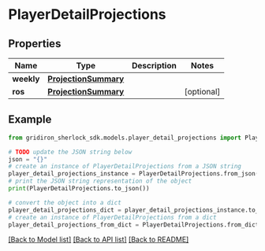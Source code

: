 # PlayerDetailProjections


## Properties

Name | Type | Description | Notes
------------ | ------------- | ------------- | -------------
**weekly** | [**ProjectionSummary**](ProjectionSummary.md) |  | 
**ros** | [**ProjectionSummary**](ProjectionSummary.md) |  | [optional] 

## Example

```python
from gridiron_sherlock_sdk.models.player_detail_projections import PlayerDetailProjections

# TODO update the JSON string below
json = "{}"
# create an instance of PlayerDetailProjections from a JSON string
player_detail_projections_instance = PlayerDetailProjections.from_json(json)
# print the JSON string representation of the object
print(PlayerDetailProjections.to_json())

# convert the object into a dict
player_detail_projections_dict = player_detail_projections_instance.to_dict()
# create an instance of PlayerDetailProjections from a dict
player_detail_projections_from_dict = PlayerDetailProjections.from_dict(player_detail_projections_dict)
```
[[Back to Model list]](../README.md#documentation-for-models) [[Back to API list]](../README.md#documentation-for-api-endpoints) [[Back to README]](../README.md)


